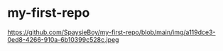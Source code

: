 # my-first-repo
https://github.com/SpaysieBoy/my-first-repo/blob/main/img/a119dce3-0ed8-4266-910a-6b10399c528c.jpeg
